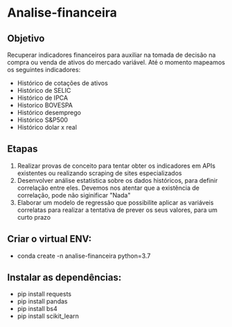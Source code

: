 # Analise-financeira

## Objetivo
Recuperar indicadores financeiros para auxiliar na tomada de decisão na compra ou venda de ativos do mercado variável.
Até o momento mapeamos os seguintes indicadores:
- Histórico de cotações de ativos
- Histórico de SELIC
- Histórico de IPCA
- Historico BOVESPA
- Histórico desemprego
- Histórico S&P500
- Histórico dolar x real

## Etapas
1. Realizar provas de conceito para tentar obter os indicadores em APIs existentes ou realizando scraping de sites especializados
2. Desenvolver análise estatística sobre os dados históricos, para definir correlação entre eles. Devemos nos atentar que a existência de correlação, pode não siginificar "Nada"
3. Elaborar um modelo de regressão que possibilite aplicar as variáveis correlatas para realizar a tentativa de prever os seus valores, para um curto prazo

## Criar o virtual ENV: 
- conda create -n analise-financeira python=3.7

## Instalar as dependências:
- pip install requests
- pip install pandas
- pip install bs4
- pip install scikit_learn 